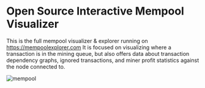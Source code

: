 # Open Source Interactive Mempool Visualizer

This is the full mempool visualizer & explorer running on <https://mempoolexplorer.com> It is focused on visualizing where a transaction is in the mining queue, but also offers data about transaction dependency graphs, ignored transactions, and miner profit statistics against the node connected to.

![mempool](https://github.com/mempoolexplorer/mempool-explorer/resources/MempoolExplorer.png)


